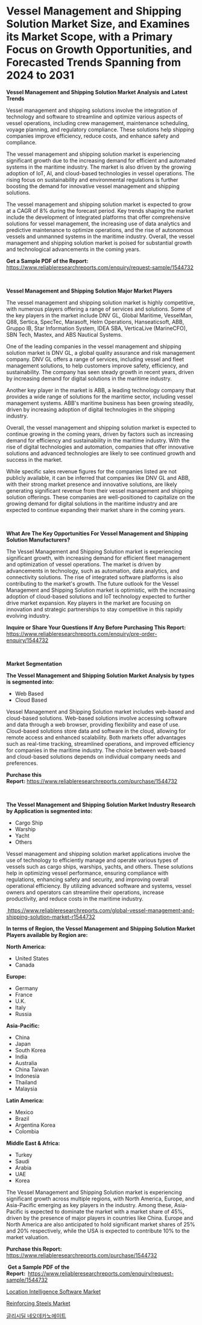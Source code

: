 <p><h1>Vessel Management and Shipping Solution Market Size, and Examines its Market Scope, with a Primary Focus on Growth Opportunities, and Forecasted Trends Spanning from 2024 to 2031</h1></p><p><strong>Vessel Management and Shipping Solution Market Analysis and Latest Trends</strong></p>
<p><p>Vessel management and shipping solutions involve the integration of technology and software to streamline and optimize various aspects of vessel operations, including crew management, maintenance scheduling, voyage planning, and regulatory compliance. These solutions help shipping companies improve efficiency, reduce costs, and enhance safety and compliance.</p><p>The vessel management and shipping solution market is experiencing significant growth due to the increasing demand for efficient and automated systems in the maritime industry. The market is also driven by the growing adoption of IoT, AI, and cloud-based technologies in vessel operations. The rising focus on sustainability and environmental regulations is further boosting the demand for innovative vessel management and shipping solutions.</p><p>The vessel management and shipping solution market is expected to grow at a CAGR of 8% during the forecast period. Key trends shaping the market include the development of integrated platforms that offer comprehensive solutions for vessel management, the increasing use of data analytics and predictive maintenance to optimize operations, and the rise of autonomous vessels and unmanned systems in the maritime industry. Overall, the vessel management and shipping solution market is poised for substantial growth and technological advancements in the coming years.</p></p>
<p><strong>Get a Sample PDF of the Report:&nbsp;</strong> <a href="https://www.reliableresearchreports.com/enquiry/request-sample/1544732">https://www.reliableresearchreports.com/enquiry/request-sample/1544732</a></p>
<p>&nbsp;</p>
<p><strong>Vessel Management and Shipping Solution Major Market Players</strong></p>
<p><p>The vessel management and shipping solution market is highly competitive, with numerous players offering a range of services and solutions. Some of the key players in the market include DNV GL, Global Maritime, VesselMan, Q88, Sertica, SpecTec, Marasoft, Helm Operations, Hanseaticsoft, ABB, Gruppo IB, Star Information System, IDEA SBA, VerticaLive (MarineCFO), SBN Tech, Mastex, and ABS Nautical Systems.</p><p>One of the leading companies in the vessel management and shipping solution market is DNV GL, a global quality assurance and risk management company. DNV GL offers a range of services, including vessel and fleet management solutions, to help customers improve safety, efficiency, and sustainability. The company has seen steady growth in recent years, driven by increasing demand for digital solutions in the maritime industry.</p><p>Another key player in the market is ABB, a leading technology company that provides a wide range of solutions for the maritime sector, including vessel management systems. ABB's maritime business has been growing steadily, driven by increasing adoption of digital technologies in the shipping industry.</p><p>Overall, the vessel management and shipping solution market is expected to continue growing in the coming years, driven by factors such as increasing demand for efficiency and sustainability in the maritime industry. With the rise of digital technologies and automation, companies that offer innovative solutions and advanced technologies are likely to see continued growth and success in the market.</p><p>While specific sales revenue figures for the companies listed are not publicly available, it can be inferred that companies like DNV GL and ABB, with their strong market presence and innovative solutions, are likely generating significant revenue from their vessel management and shipping solution offerings. These companies are well-positioned to capitalize on the growing demand for digital solutions in the maritime industry and are expected to continue expanding their market share in the coming years.</p></p>
<p>&nbsp;</p>
<p><strong>What Are The Key Opportunities For Vessel Management and Shipping Solution Manufacturers?</strong></p>
<p><p>The Vessel Management and Shipping Solution market is experiencing significant growth, with increasing demand for efficient fleet management and optimization of vessel operations. The market is driven by advancements in technology, such as automation, data analytics, and connectivity solutions. The rise of integrated software platforms is also contributing to the market's growth. The future outlook for the Vessel Management and Shipping Solution market is optimistic, with the increasing adoption of cloud-based solutions and IoT technology expected to further drive market expansion. Key players in the market are focusing on innovation and strategic partnerships to stay competitive in this rapidly evolving industry.</p></p>
<p><strong>Inquire or Share Your Questions If Any Before Purchasing This Report:</strong> <a href="https://www.reliableresearchreports.com/enquiry/pre-order-enquiry/1544732">https://www.reliableresearchreports.com/enquiry/pre-order-enquiry/1544732</a></p>
<p>&nbsp;</p>
<p><strong>Market Segmentation</strong></p>
<p><strong>The Vessel Management and Shipping Solution Market Analysis by types is segmented into:</strong></p>
<p><ul><li>Web Based</li><li>Cloud Based</li></ul></p>
<p><p>Vessel Management and Shipping Solution market includes web-based and cloud-based solutions. Web-based solutions involve accessing software and data through a web browser, providing flexibility and ease of use. Cloud-based solutions store data and software in the cloud, allowing for remote access and enhanced scalability. Both markets offer advantages such as real-time tracking, streamlined operations, and improved efficiency for companies in the maritime industry. The choice between web-based and cloud-based solutions depends on individual company needs and preferences.</p></p>
<p><strong>Purchase this Report:&nbsp;</strong><a href="https://www.reliableresearchreports.com/purchase/1544732">https://www.reliableresearchreports.com/purchase/1544732</a></p>
<p>&nbsp;</p>
<p><strong>The Vessel Management and Shipping Solution Market Industry Research by Application is segmented into:</strong></p>
<p><ul><li>Cargo Ship</li><li>Warship</li><li>Yacht</li><li>Others</li></ul></p>
<p><p>Vessel management and shipping solution market applications involve the use of technology to efficiently manage and operate various types of vessels such as cargo ships, warships, yachts, and others. These solutions help in optimizing vessel performance, ensuring compliance with regulations, enhancing safety and security, and improving overall operational efficiency. By utilizing advanced software and systems, vessel owners and operators can streamline their operations, increase productivity, and reduce costs in the maritime industry.</p></p>
<p><a href="https://www.reliableresearchreports.com/global-vessel-management-and-shipping-solution-market-r1544732">&nbsp;https://www.reliableresearchreports.com/global-vessel-management-and-shipping-solution-market-r1544732</a></p>
<p><strong>In terms of Region, the Vessel Management and Shipping Solution Market Players available by Region are:</strong></p>
<p>
    <p> <strong> North America: </strong>
        <ul>
            <li>United States</li>
            <li>Canada</li>
        </ul>
        </p> 
    <p> <strong> Europe: </strong>
        <ul>
            <li>Germany</li>
            <li>France</li>
            <li>U.K.</li>
            <li>Italy</li>
            <li>Russia</li>
        </ul>
        </p> 
    <p> <strong> Asia-Pacific: </strong>
        <ul>
            <li>China</li>
            <li>Japan</li>
            <li>South Korea</li>
            <li>India</li>
            <li>Australia</li>
            <li>China Taiwan</li>
            <li>Indonesia</li>
            <li>Thailand</li>
            <li>Malaysia</li>
        </ul>
        </p> 
    <p> <strong> Latin America: </strong>
        <ul>
            <li>Mexico</li>
            <li>Brazil</li>
            <li>Argentina Korea</li>
            <li>Colombia</li>
        </ul>
        </p> 
    <p> <strong> Middle East & Africa: </strong>
        <ul>
            <li>Turkey</li>
            <li>Saudi</li>
            <li>Arabia</li>
            <li>UAE</li>
            <li>Korea</li>
        </ul>
    </p>
    </p>
<p><p>The Vessel Management and Shipping Solution market is experiencing significant growth across multiple regions, with North America, Europe, and Asia-Pacific emerging as key players in the industry. Among these, Asia-Pacific is expected to dominate the market with a market share of 45%, driven by the presence of major players in countries like China. Europe and North America are also anticipated to hold significant market shares of 25% and 20% respectively, while the USA is expected to contribute 10% to the market valuation.</p></p>
<p><strong>Purchase this Report: </strong><a href="https://www.reliableresearchreports.com/purchase/1544732">https://www.reliableresearchreports.com/purchase/1544732</a></p>
<p>&nbsp;<strong>Get a Sample PDF of the Report:&nbsp;&nbsp;</strong><a href="https://www.reliableresearchreports.com/enquiry/request-sample/1544732">https://www.reliableresearchreports.com/enquiry/request-sample/1544732</a></p>
<p><strong></strong></p>
<p><p><a href="https://www.linkedin.com/pulse/location-intelligence-software-market-insights-cagr-trends-shs4e?trackingId=UsGCtw72jYYVLB%2F%2Bczxvgw%3D%3D">Location Intelligence Software Market</a></p><p><a href="https://www.linkedin.com/pulse/reinforcing-steels-market-size-2024-2031-global-industrial-rrrxe?trackingId=z9%2BYPaoNOtwI276s3KSYiA%3D%3D">Reinforcing Steels Market</a></p><p><a href="https://github.com/brendon65677/Market-Research-Report-List-1/blob/main/366202261254.md">글리시딜 네오데카노에이트</a></p></p>